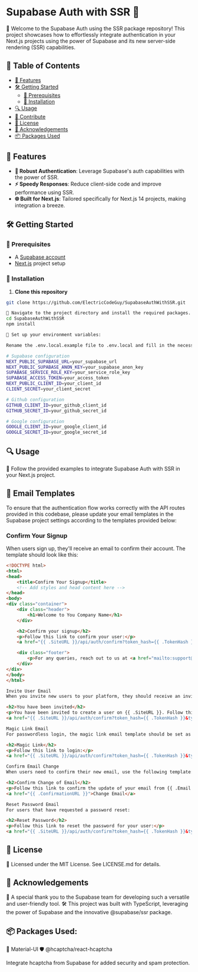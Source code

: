 # Supabase Auth with SSR 🚀

🎉 Welcome to the Supabase Auth using the SSR package repository! This project showcases how to effortlessly integrate authentication in your Next.js projects using the power of Supabase and its new server-side rendering (SSR) capabilities.

## 🚀 Table of Contents

- [🌟 Features](#-features)
- [🛠 Getting Started](#-getting-started)
  - [🔧 Prerequisites](#-prerequisites)
  - [💽 Installation](#-installation)
- [🔍 Usage](#-usage)
- [🤝 Contribute](#-contribute)
- [📜 License](#-license)
- [🙏 Acknowledgements](#-acknowledgements)
- [📦 Packages Used](#-packages-used)

## 🌟 Features

- **🔐 Robust Authentication**: Leverage Supabase's auth capabilities with the power of SSR.
- **⚡ Speedy Responses**: Reduce client-side code and improve performance using SSR.
- **🌐 Built for Next.js**: Tailored specifically for Next.js 14 projects, making integration a breeze.

## 🛠 Getting Started

### 🔧 Prerequisites

- A [Supabase account](https://supabase.io/)
- [Next.js](https://nextjs.org/) project setup

### 💽 Installation

1. **Clone this repository**

```bash
git clone https://github.com/ElectricCodeGuy/SupabaseAuthWithSSR.git

📂 Navigate to the project directory and install the required packages.
cd SupabaseAuthWithSSR
npm install

🔑 Set up your environment variables:

Rename the .env.local.example file to .env.local and fill in the necessary values.

# Supabase configuration
NEXT_PUBLIC_SUPABASE_URL=your_supabase_url
NEXT_PUBLIC_SUPABASE_ANON_KEY=your_supabase_anon_key
SUPABASE_SERVICE_ROLE_KEY=your_service_role_key
SUPABASE_ACCESS_TOKEN=your_access_token
NEXT_PUBLIC_CLIENT_ID=your_client_id
CLIENT_SECRET=your_client_secret

# Github configuration
GITHUB_CLIENT_ID=your_github_client_id
GITHUB_SECRET_ID=your_github_secret_id

# Google configuration
GOOGLE_CLIENT_ID=your_google_client_id
GOOGLE_SECRET_ID=your_google_secret_id


```

## 🔍 Usage
📖 Follow the provided examples to integrate Supabase Auth with SSR in your Next.js project.

## 📧 Email Templates

To ensure that the authentication flow works correctly with the API routes provided in this codebase, please update your email templates in the Supabase project settings according to the templates provided below:

### Confirm Your Signup

When users sign up, they'll receive an email to confirm their account. The template should look like this:

```html
<!DOCTYPE html>
<html>
<head>
    <title>Confirm Your Signup</title>
    <!-- Add styles and head content here -->
</head>
<body>
<div class="container">
    <div class="header">
        <h1>Welcome to You Company Name</h1>
    </div>

    <h2>Confirm your signup</h2>
    <p>Follow this link to confirm your user:</p>
    <a href="{{ .SiteURL }}/api/auth/confirm?token_hash={{ .TokenHash }}&type=email">Confirm your email</a>

    <div class="footer">
        <p>For any queries, reach out to us at <a href="mailto:support@nordiskapihub.com">support@YourCompanyName.com</a></p>
    </div>
</div>
</body>
</html>

Invite User Email
When you invite new users to your platform, they should receive an invitation like this:

<h2>You have been invited</h2>
<p>You have been invited to create a user on {{ .SiteURL }}. Follow this link to accept the invite:</p>
<a href="{{ .SiteURL }}/api/auth/confirm?token_hash={{ .TokenHash }}&type=invite&next=/auth-password-update">Accept the invite</a>

Magic Link Email
For passwordless login, the magic link email template should be set as follows:

<h2>Magic Link</h2>
<p>Follow this link to login:</p>
<a href="{{ .SiteURL }}/api/auth/confirm?token_hash={{ .TokenHash }}&type=email">Log In</a>

Confirm Email Change
When users need to confirm their new email, use the following template:

<h2>Confirm Change of Email</h2>
<p>Follow this link to confirm the update of your email from {{ .Email }} to {{ .NewEmail }}:</p>
<a href="{{ .ConfirmationURL }}">Change Email</a>

Reset Password Email
For users that have requested a password reset:

<h2>Reset Password</h2>
<p>Follow this link to reset the password for your user:</p>
<a href="{{ .SiteURL }}/api/auth/confirm?token_hash={{ .TokenHash }}&type=recovery&next=/auth-password-update">Reset Password</a>

```



## 📜 License
🔖 Licensed under the MIT License. See LICENSE.md for details.

## 🙏 Acknowledgements

🎉 A special thank you to the Supabase team for developing such a versatile and user-friendly tool.
🛠 This project was built with TypeScript, leveraging the power of Supabase and the innovative @supabase/ssr package.

## 📦 Packages Used:

🧰 Material-UI
🛡 @hcaptcha/react-hcaptcha

Integrate hcaptcha from Supabase for added security and spam protection.